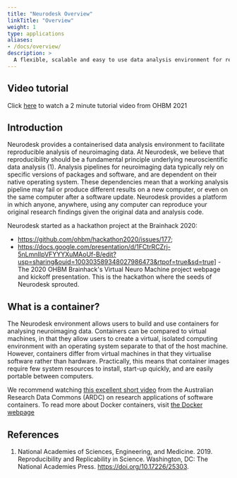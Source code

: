 ```yaml
---
title: "Neurodesk Overview"
linkTitle: "Overview"
weight: 1
type: applications
aliases:
- /docs/overview/
description: >
  A flexible, scalable and easy to use data analysis environment for reproducible neuroimaging.
---
```


## Video tutorial
Click [here](https://www.youtube.com/watch?v=JLv_5fycugw) to watch a 2 minute tutorial video from OHBM 2021

## Introduction

Neurodesk provides a containerised data analysis environment to facilitate reproducible analysis of neuroimaging data. At Neurodesk, we believe that reproducibility should be a fundamental principle underlying neuroscientific data analysis (1). Analysis pipelines for neuroimaging data typically rely on specific versions of packages and software, and are dependent on their native operating system. These dependencies mean that a working analysis pipeline may fail or produce different results on a new computer, or even on the same computer after a software update. Neurodesk provides a platform in which anyone, anywhere, using any computer can reproduce your original research findings given the original data and analysis code. 

Neurodesk started as a hackathon project at the Brainhack 2020:
- https://github.com/ohbm/hackathon2020/issues/177; 
- https://docs.google.com/presentation/d/1FCtrRCZrj-5nLmnIIpVFYYYXuMAoUf-B/edit?usp=sharing&ouid=100303589348027986473&rtpof=true&sd=true] - The 2020 OHBM Brainhack's Virtual Neuro Machine project webpage and kickoff presentation. This is the hackathon where the seeds of Neurodesk sprouted.  

## What is a container?

The Neurodesk environment allows users to build and use containers for analysing neuroimaging data. Containers can be compared to virtual machines, in that they allow users to create a virtual, isolated computing environment with an operating system separate to that of the host machine. However, containers differ from virtual machines in that they virtualise software rather than hardware. Practically, this means that container images require few system resources to install, start-up quickly, and are easily portable between computers. 

We recommend watching [this excellent short video](https://www.youtube.com/watch?v=HelrQnm3v4g) from the Australian Research Data Commons (ARDC) on research applications of software containers. 
To read more about Docker containers, visit [the Docker webpage](https://www.docker.com/resources/what-container)  


## References

1. National Academies of Sciences, Engineering, and Medicine. 2019. Reproducibility and Replicability in Science. Washington, DC: The National Academies Press. https://doi.org/10.17226/25303.

